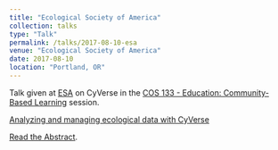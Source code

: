 ```yaml
---
title: "Ecological Society of America"
collection: talks
type: "Talk"
permalink: /talks/2017-08-10-esa
venue: "Ecological Society of America"
date: 2017-08-10
location: "Portland, OR"
---
```


Talk given at [ESA](http://www.esa.org/portland/) on CyVerse in the [COS 133 - Education: Community-Based Learning](https://eco.confex.com/eco/2017/webprogram/Session13360.html) session.

[Analyzing and managing ecological data with CyVerse](https://prezi.com/view/1c5XYlfbFPTCiWqBc8Qs/)

[Read the Abstract](https://eco.confex.com/eco/2017/webprogram/Paper68766.html).
